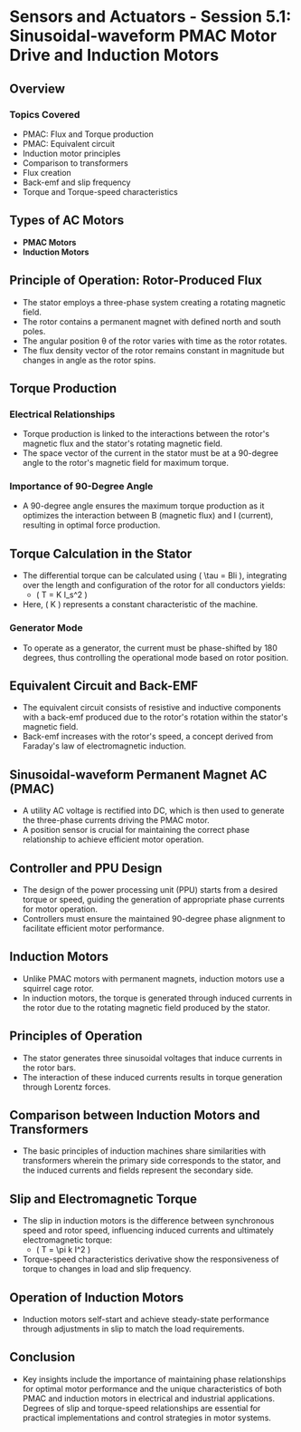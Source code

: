 # Sensors and Actuators - Session 5.1: Sinusoidal-waveform PMAC Motor Drive and Induction Motors

## Overview
### Topics Covered
- PMAC: Flux and Torque production
- PMAC: Equivalent circuit
- Induction motor principles
- Comparison to transformers
- Flux creation
- Back-emf and slip frequency
- Torque and Torque-speed characteristics

## Types of AC Motors
- **PMAC Motors**
- **Induction Motors**

## Principle of Operation: Rotor-Produced Flux
- The stator employs a three-phase system creating a rotating magnetic field.
- The rotor contains a permanent magnet with defined north and south poles.
- The angular position θ of the rotor varies with time as the rotor rotates.
- The flux density vector of the rotor remains constant in magnitude but changes in angle as the rotor spins.

## Torque Production
### Electrical Relationships
- Torque production is linked to the interactions between the rotor's magnetic flux and the stator's rotating magnetic field.
- The space vector of the current in the stator must be at a 90-degree angle to the rotor's magnetic field for maximum torque.

### Importance of 90-Degree Angle
- A 90-degree angle ensures the maximum torque production as it optimizes the interaction between B (magnetic flux) and I (current), resulting in optimal force production.

## Torque Calculation in the Stator
- The differential torque can be calculated using \( \tau = Bli \), integrating over the length and configuration of the rotor for all conductors yields:
  - \( T = K I_s^2 \)
- Here, \( K \) represents a constant characteristic of the machine.

### Generator Mode
- To operate as a generator, the current must be phase-shifted by 180 degrees, thus controlling the operational mode based on rotor position.

## Equivalent Circuit and Back-EMF
- The equivalent circuit consists of resistive and inductive components with a back-emf produced due to the rotor's rotation within the stator's magnetic field.
- Back-emf increases with the rotor's speed, a concept derived from Faraday's law of electromagnetic induction.

## Sinusoidal-waveform Permanent Magnet AC (PMAC)
- A utility AC voltage is rectified into DC, which is then used to generate the three-phase currents driving the PMAC motor.
- A position sensor is crucial for maintaining the correct phase relationship to achieve efficient motor operation.

## Controller and PPU Design
- The design of the power processing unit (PPU) starts from a desired torque or speed, guiding the generation of appropriate phase currents for motor operation.
- Controllers must ensure the maintained 90-degree phase alignment to facilitate efficient motor performance.

## Induction Motors
- Unlike PMAC motors with permanent magnets, induction motors use a squirrel cage rotor.
- In induction motors, the torque is generated through induced currents in the rotor due to the rotating magnetic field produced by the stator.

## Principles of Operation
- The stator generates three sinusoidal voltages that induce currents in the rotor bars.
- The interaction of these induced currents results in torque generation through Lorentz forces.

## Comparison between Induction Motors and Transformers
- The basic principles of induction machines share similarities with transformers wherein the primary side corresponds to the stator, and the induced currents and fields represent the secondary side.

## Slip and Electromagnetic Torque
- The slip in induction motors is the difference between synchronous speed and rotor speed, influencing induced currents and ultimately electromagnetic torque:
  - \( T = \pi k I^2 \)
- Torque-speed characteristics derivative show the responsiveness of torque to changes in load and slip frequency.

## Operation of Induction Motors
- Induction motors self-start and achieve steady-state performance through adjustments in slip to match the load requirements.

## Conclusion
- Key insights include the importance of maintaining phase relationships for optimal motor performance and the unique characteristics of both PMAC and induction motors in electrical and industrial applications. Degrees of slip and torque-speed relationships are essential for practical implementations and control strategies in motor systems.